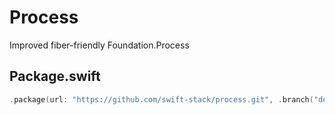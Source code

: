 # Process

Improved fiber-friendly Foundation.Process

## Package.swift

```swift
.package(url: "https://github.com/swift-stack/process.git", .branch("dev"))
```
